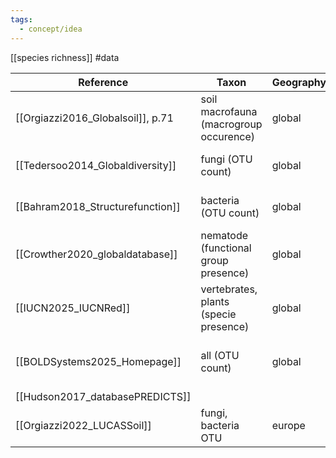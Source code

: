 ```yaml
---
tags:
  - concept/idea
---
```

[[species richness]]
#data

| Reference                        | Taxon                                  | Geography | data        | Used in                                                              | Comment                                    |
| -------------------------------- | -------------------------------------- | --------- | ----------- | -------------------------------------------------------------------- | ------------------------------------------ |
| [[Orgiazzi2016_Globalsoil]], p.71 | soil macrofauna (macrogroup occurence) | global    | 0.5° raster | [[Cameron2019_Globalmismatches]]                                     | not species but macrogroup                 |
| [[Tedersoo2014_Globaldiversity]] | fungi (OTU count)                      | global    | 0.3° raster | [[Cameron2019_Globalmismatches]]                                     | [[operational taxonomic unit\|OTU]]        |
| [[Bahram2018_Structurefunction]] | bacteria (OTU count)                   | global    | 0.5° raster | [[Cameron2019_Globalmismatches]]                                     | [[operational taxonomic unit\|OTU]]        |
| [[Crowther2020_globaldatabase]]  | nematode (functional group presence)   | global    | points      | [[VanDenHoogen2019_Soilnematode]], [[Burg2025_nematode_exploration]] | not species but functional group           |
| [[IUCN2025_IUCNRed]]             | vertebrates, plants (specie presence)  | global    | shp         | [[Scherer2023_BiodiversityImpact]] and many others                   | gives location, vulnerability              |
| [[BOLDSystems2025_Homepage]]     | all (OTU count)                        | global    | points      | [[Jabot2025_Usemassive]]                                             | [[operational taxonomic unit\|OTU]] (bins) |
| [[Hudson2017_databasePREDICTS]]  |                                        |           |             |                                                                      | [[PREDICTS]]                               |
| [[Orgiazzi2022_LUCASSoil]]       | fungi, bacteria OTU                    | europe    | points      |                                                                      |                                            |
